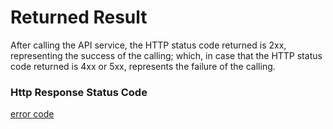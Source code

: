 # Returned Result

After calling the API service, the HTTP status code returned is 2xx, representing the success of the calling; which, in case that the HTTP status code returned is 4xx or 5xx, represents the failure of the calling.

### Http Response Status Code

[error code](https://github.com/jdcloudcom/cn/blob/edit/API/Common-Declaration/Error-Codes.md)

